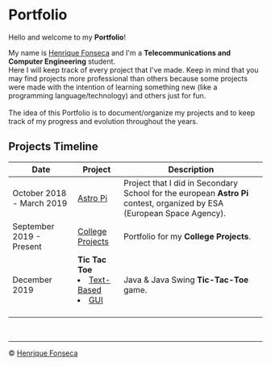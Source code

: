 # Portfolio

Hello and welcome to my **Portfolio**!

My name is [Henrique Fonseca](https://github.com/henrique-efonseca) and I'm a **Telecommunications and Computer Engineering** student. <br>
Here I will keep track of every project that I've made. Keep in mind that you may find projects more professional than others because some projects were made with the intention of learning something new (like a programming language/technology) and others just for fun. <br>
<br>
The idea of this Portfolio is to document/organize my projects and to keep track of my progress and evolution throughout the years.


## Projects Timeline

| Date| Project| Description|
|---	|---	|---	|
|October 2018 - March 2019| [Astro Pi](https://github.com/henrique-efonseca/Astro-Pi)| Project that I did in Secondary School for the european **Astro Pi** contest, organized by ESA (European Space Agency).|
|September 2019 - Present | [College Projects](https://github.com/henrique-efonseca/College-Projects)| Portfolio for my **College Projects**.|
| December 2019| **Tic Tac Toe** <li> <a href="https://github.com/henrique-efonseca/Portfolio/tree/master/Tic-Tac-Toe"> Text-Based </a>  <li> <a href="https://github.com/henrique-efonseca/Portfolio/tree/master/Tic-Tac-Toe-GUI"> GUI </a>   <img width=50/>    | Java & Java Swing **Tic-Tac-Toe** game.|

<br>


---

© [Henrique Fonseca](https://github.com/henrique-efonseca)
